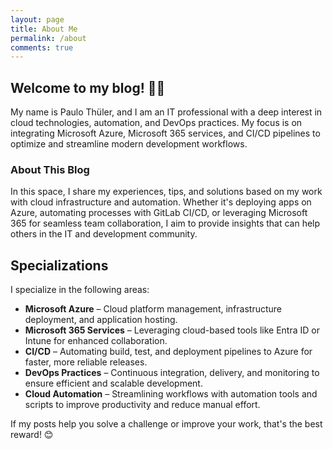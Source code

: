```yaml
---
layout: page
title: About Me
permalink: /about
comments: true
---
```


## Welcome to my blog! 👋😃

My name is Paulo Thüler, and I am an IT professional with a deep interest in cloud technologies, automation, and DevOps practices. My focus is on integrating Microsoft Azure, Microsoft 365 services, and CI/CD pipelines to optimize and streamline modern development workflows.

### About This Blog

In this space, I share my experiences, tips, and solutions based on my work with cloud infrastructure and automation. Whether it's deploying apps on Azure, automating processes with GitLab CI/CD, or leveraging Microsoft 365 for seamless team collaboration, I aim to provide insights that can help others in the IT and development community.

## Specializations

I specialize in the following areas:

* **Microsoft Azure** – Cloud platform management, infrastructure deployment, and application hosting.
* **Microsoft 365 Services** – Leveraging cloud-based tools like Entra ID or Intune for enhanced collaboration.
* **CI/CD** – Automating build, test, and deployment pipelines to Azure for faster, more reliable releases.
* **DevOps Practices** – Continuous integration, delivery, and monitoring to ensure efficient and scalable development.
* **Cloud Automation** – Streamlining workflows with automation tools and scripts to improve productivity and reduce manual effort.

If my posts help you solve a challenge or improve your work, that's the best reward! 😊
